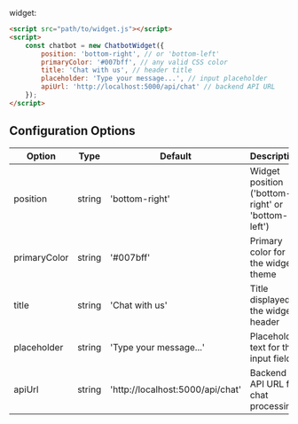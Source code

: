 widget:
```html
<script src="path/to/widget.js"></script>
<script>
    const chatbot = new ChatbotWidget({
        position: 'bottom-right', // or 'bottom-left'
        primaryColor: '#007bff', // any valid CSS color
        title: 'Chat with us', // header title
        placeholder: 'Type your message...', // input placeholder
        apiUrl: 'http://localhost:5000/api/chat' // backend API URL
    });
</script>
```

## Configuration Options

| Option | Type | Default | Description |
|--------|------|---------|-------------|
| position | string | 'bottom-right' | Widget position ('bottom-right' or 'bottom-left') |
| primaryColor | string | '#007bff' | Primary color for the widget theme |
| title | string | 'Chat with us' | Title displayed in the widget header |
| placeholder | string | 'Type your message...' | Placeholder text for the input field |
| apiUrl | string | 'http://localhost:5000/api/chat' | Backend API URL for chat processing |



